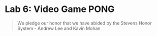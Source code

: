 # Lab 6: Video Game PONG

> We pledge our honor that we have abided by the Stevens Honor System - Andrew Lee and Kavin Mohan
